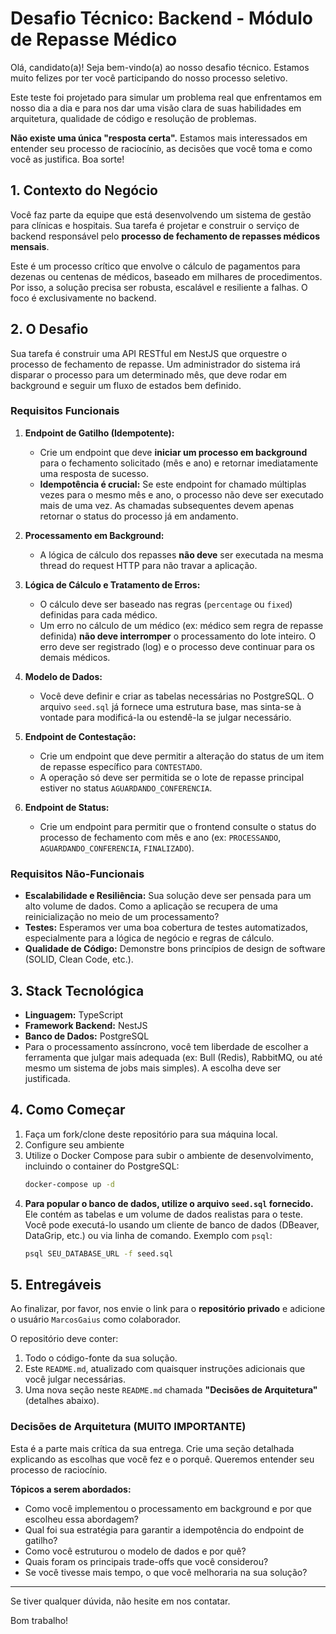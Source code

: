 # Desafio Técnico: Backend - Módulo de Repasse Médico

Olá, candidato(a)! Seja bem-vindo(a) ao nosso desafio técnico. Estamos muito felizes por ter você participando do nosso processo seletivo.

Este teste foi projetado para simular um problema real que enfrentamos em nosso dia a dia e para nos dar uma visão clara de suas habilidades em arquitetura, qualidade de código e resolução de problemas.

**Não existe uma única "resposta certa".** Estamos mais interessados em entender seu processo de raciocínio, as decisões que você toma e como você as justifica. Boa sorte!

## 1. Contexto do Negócio

Você faz parte da equipe que está desenvolvendo um sistema de gestão para clínicas e hospitais. Sua tarefa é projetar e construir o serviço de backend responsável pelo **processo de fechamento de repasses médicos mensais**.

Este é um processo crítico que envolve o cálculo de pagamentos para dezenas ou centenas de médicos, baseado em milhares de procedimentos. Por isso, a solução precisa ser robusta, escalável e resiliente a falhas. O foco é exclusivamente no backend.

## 2. O Desafio

Sua tarefa é construir uma API RESTful em NestJS que orquestre o processo de fechamento de repasse. Um administrador do sistema irá disparar o processo para um determinado mês, que deve rodar em background e seguir um fluxo de estados bem definido.

### Requisitos Funcionais

1.  **Endpoint de Gatilho (Idempotente):**
    * Crie um endpoint que deve **iniciar um processo em background** para o fechamento solicitado (mês e ano) e retornar imediatamente uma resposta de sucesso.
    * **Idempotência é crucial:** Se este endpoint for chamado múltiplas vezes para o mesmo mês e ano, o processo não deve ser executado mais de uma vez. As chamadas subsequentes devem apenas retornar o status do processo já em andamento.

2.  **Processamento em Background:**
    * A lógica de cálculo dos repasses **não deve** ser executada na mesma thread do request HTTP para não travar a aplicação.

3.  **Lógica de Cálculo e Tratamento de Erros:**
    * O cálculo deve ser baseado nas regras (`percentage` ou `fixed`) definidas para cada médico.
    * Um erro no cálculo de um médico (ex: médico sem regra de repasse definida) **não deve interromper** o processamento do lote inteiro. O erro deve ser registrado (log) e o processo deve continuar para os demais médicos.

4.  **Modelo de Dados:**
    * Você deve definir e criar as tabelas necessárias no PostgreSQL. O arquivo `seed.sql` já fornece uma estrutura base, mas sinta-se à vontade para modificá-la ou estendê-la se julgar necessário.

5.  **Endpoint de Contestação:**
    * Crie um endpoint que deve permitir a alteração do status de um item de repasse específico para `CONTESTADO`.
    * A operação só deve ser permitida se o lote de repasse principal estiver no status `AGUARDANDO_CONFERENCIA`.

6.  **Endpoint de Status:**
    * Crie um endpoint para permitir que o frontend consulte o status do processo de fechamento com mês e ano (ex: `PROCESSANDO`, `AGUARDANDO_CONFERENCIA`, `FINALIZADO`).

### Requisitos Não-Funcionais

* **Escalabilidade e Resiliência:** Sua solução deve ser pensada para um alto volume de dados. Como a aplicação se recupera de uma reinicialização no meio de um processamento?
* **Testes:** Esperamos ver uma boa cobertura de testes automatizados, especialmente para a lógica de negócio e regras de cálculo.
* **Qualidade de Código:** Demonstre bons princípios de design de software (SOLID, Clean Code, etc.).

## 3. Stack Tecnológica

* **Linguagem:** TypeScript
* **Framework Backend:** NestJS
* **Banco de Dados:** PostgreSQL
* Para o processamento assíncrono, você tem liberdade de escolher a ferramenta que julgar mais adequada (ex: Bull (Redis), RabbitMQ, ou até mesmo um sistema de jobs mais simples). A escolha deve ser justificada.

## 4. Como Começar

1.  Faça um fork/clone deste repositório para sua máquina local.
2.  Configure seu ambiente
3.  Utilize o Docker Compose para subir o ambiente de desenvolvimento, incluindo o container do PostgreSQL:
    ```bash
    docker-compose up -d
    ```
5.  **Para popular o banco de dados, utilize o arquivo `seed.sql` fornecido.** Ele contém as tabelas e um volume de dados realistas para o teste. Você pode executá-lo usando um cliente de banco de dados (DBeaver, DataGrip, etc.) ou via linha de comando. Exemplo com `psql`:
    ```bash
    psql SEU_DATABASE_URL -f seed.sql
    ```

## 5. Entregáveis

Ao finalizar, por favor, nos envie o link para o **repositório privado** e adicione o usuário `MarcosGaius` como colaborador.

O repositório deve conter:
1.  Todo o código-fonte da sua solução.
2.  Este `README.md`, atualizado com quaisquer instruções adicionais que você julgar necessárias.
3.  Uma nova seção neste `README.md` chamada **"Decisões de Arquitetura"** (detalhes abaixo).

### **Decisões de Arquitetura (MUITO IMPORTANTE)**

Esta é a parte mais crítica da sua entrega. Crie uma seção detalhada explicando as escolhas que você fez e o porquê. Queremos entender seu processo de raciocínio.

**Tópicos a serem abordados:**
* Como você implementou o processamento em background e por que escolheu essa abordagem?
* Qual foi sua estratégia para garantir a idempotência do endpoint de gatilho?
* Como você estruturou o modelo de dados e por quê?
* Quais foram os principais trade-offs que você considerou?
* Se você tivesse mais tempo, o que você melhoraria na sua solução?


---
Se tiver qualquer dúvida, não hesite em nos contatar.

Bom trabalho!
